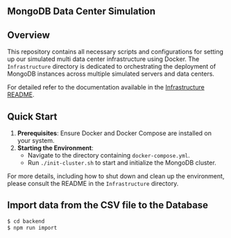 ## MongoDB Data Center Simulation

## Overview

This repository contains all necessary scripts and configurations for setting up our simulated multi data center infrastructure using Docker. The `Infrastructure` directory is dedicated to orchestrating the deployment of MongoDB instances across multiple simulated servers and data centers.

For detailed refer to the documentation available in the [Infrastructure README](./Infrastructure/README.md).

## Quick Start

1. **Prerequisites**: Ensure Docker and Docker Compose are installed on your system.
2. **Starting the Environment**:
   - Navigate to the directory containing `docker-compose.yml`.
   - Run `./init-cluster.sh` to start and initialize the MongoDB cluster.

For more details, including how to shut down and clean up the environment, please consult the README in the `Infrastructure` directory.

## Import data from the CSV file to the Database

```bash
$ cd backend
$ npm run import
```